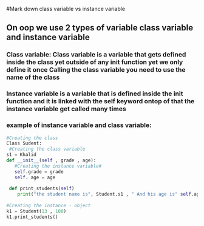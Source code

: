 #Mark down class variable vs instance variable
## On oop we use 2 types of variable class variable and instance variable
### Class variable: Class variable is a variable that gets defined inside the class yet outside of any __init__ function yet we only **define it once** Calling the class variable you need to use the name of the class
### Instance variable is a variable that is defined inside the init function and it is linked with the **self keyword** ontop of that the instance variable get called many times
### example of instance variable and class variable:
```python
#Creating the class
Class Sudent: 
 #Creating the class variable
s1 = Khalid 
def __init__(self , grade , age):
   #Creating the instance variable#
   self.grade = grade
   self. age = age
   
 def print_students(self)
    print("the student name is", Student.s1 , " And his age is" self.age," and his grade is ",self.grade)
    
#Creating the instance - object
k1 = Student(13 , 100)
k1.print_students()
 
